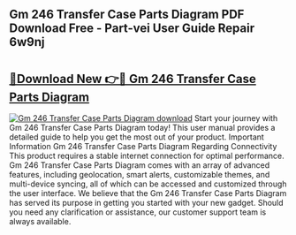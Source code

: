 ## Gm 246 Transfer Case Parts Diagram PDF Download Free - Part-vei User Guide Repair 6w9nj

# <h2><a href="http://dfmiy7.blite.top/?on=Gm+246+Transfer+Case+Parts+Diagram">🔗Download New 👉🔴 Gm 246 Transfer Case Parts Diagram</a></h2>

[![Gm 246 Transfer Case Parts Diagram download](https://i.imgur.com/lujVjoI.png)](http://dfmiy7.blite.top/?on=Gm+246+Transfer+Case+Parts+Diagram)
Start your journey with Gm 246 Transfer Case Parts Diagram today! This user manual provides a detailed guide to help you get the most out of your product. Important Information Gm 246 Transfer Case Parts Diagram Regarding Connectivity This product requires a stable internet connection for optimal performance. Gm 246 Transfer Case Parts Diagram comes with an array of advanced features, including geolocation, smart alerts, customizable themes, and multi-device syncing, all of which can be accessed and customized through the user interface. We believe that the Gm 246 Transfer Case Parts Diagram has served its purpose in getting you started with your new gadget. Should you need any clarification or assistance, our customer support team is always available.
